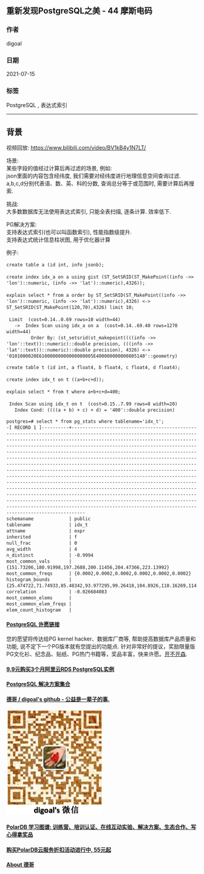 ## 重新发现PostgreSQL之美 - 44 摩斯电码
    
### 作者    
digoal    
    
### 日期    
2021-07-15     
    
### 标签    
PostgreSQL , 表达式索引      
    
----    
    
## 背景    
视频回放: https://www.bilibili.com/video/BV1kB4y1N7LT/       
    
场景:    
某些字段的值经过计算后再过滤的场景, 例如:    
json里面的内容包含经纬度, 我们需要对经纬度进行地理信息空间查询过滤.    
a,b,c,d分别代表语、数、英、科的分数, 查询总分等于或范围时, 需要计算后再搜索.     
    
挑战:    
大多数数据库无法使用表达式索引, 只能全表扫描, 逐条计算. 效率低下.    
    
PG解决方案:    
支持表达式索引(也可以叫函数索引), 性能指数级提升.     
支持表达式统计信息柱状图, 用于优化器计算   
    
例子:    
  
```    
create table a (id int, info jsonb);    
    
create index idx_a on a using gist (ST_SetSRID(ST_MakePoint((info ->> 'lon')::numeric, (info ->> 'lat')::numeric),4326));    
    
explain select * from a order by ST_SetSRID(ST_MakePoint((info ->> 'lon')::numeric, (info ->> 'lat')::numeric),4326) <->    
ST_SetSRID(ST_MakePoint(120,70),4326) limit 10;    
    
 Limit  (cost=0.14..0.69 rows=10 width=44)    
   ->  Index Scan using idx_a on a  (cost=0.14..69.40 rows=1270 width=44)    
         Order By: (st_setsrid(st_makepoint((((info ->> 'lon'::text))::numeric)::double precision, (((info ->> 'lat'::text))::numeric)::double precision), 4326) <-> '0101000020E61000000000000000005E400000000000805140'::geometry)    
```    
    
```    
create table t (id int, a float4, b float4, c float4, d float4);    
    
create index idx_t on t ((a+b+c+d));    
    
explain select * from t where a+b+c+d=400;    
    
 Index Scan using idx_t on t  (cost=0.15..7.99 rows=8 width=20)    
   Index Cond: ((((a + b) + c) + d) = '400'::double precision)    
```    
  
```  
postgres=# select * from pg_stats where tablename='idx_t';  
-[ RECORD 1 ]----------+-------------------------------------------------------------------------------------------------------------------------------------------------------------------------------------------------------------------------------------------------------------------------------------------------------------------------------------------------------------------------------------------------------------------------------------------------------------------------------------------------------------------------------------------------------------------------------------------------------------------------------------------------------------------------------------------------------------------------------------------------------------------------------------------------------------------------------------------------------------------------------------------------------------------------------------------------------------------------------------------------------------------------  
schemaname             | public  
tablename              | idx_t  
attname                | expr  
inherited              | f  
null_frac              | 0  
avg_width              | 4  
n_distinct             | -0.9994  
most_common_vals       | {151.73206,180.91998,197.2688,200.11456,204.47366,223.13992}  
most_common_freqs      | {0.0002,0.0002,0.0002,0.0002,0.0002,0.0002}  
histogram_bounds       | {25.474722,71.74933,85.48342,93.977295,99.26418,104.8926,110.16269,114.38039,118.075554,121.30721,124.80748,127.81897,130.67479,133.32335,136.02103,138.41626,140.85258,143.05424,145.51877,147.9408,149.95238,151.72961,153.72885,155.82372,157.6345,159.48929,161.0307,162.76514,164.57907,166.19772,167.8121,169.29343,171.28735,173.25894,174.89429,176.23984,177.65022,179.2883,180.66162,182.22772,183.88147,185.28021,186.64587,188.12837,189.66924,191.4691,192.80214,194.05939,195.64655,197.10524,198.36841,199.72656,201.35751,203.02931,204.50558,205.91415,207.49933,209.28078,210.977,212.39197,214.18248,215.5002,217.03229,218.55179,220.12622,221.61935,223.03786,224.73047,226.53156,228.12646,229.62404,231.14334,232.95035,234.51816,236.07428,237.84808,239.52545,241.77795,243.91528,246.18135,248.33812,250.06604,252.14948,254.52863,257.24,260.0845,262.6031,265.53894,268.5458,271.4497,275.00317,278.2635,281.67947,286.42548,290.9062,295.2775,301.70978,307.6002,317.32483,328.39,375.6833}  
correlation            | -0.026684083  
most_common_elems      |   
most_common_elem_freqs |   
elem_count_histogram   |   
```  
    
  
#### [PostgreSQL 许愿链接](https://github.com/digoal/blog/issues/76 "269ac3d1c492e938c0191101c7238216")
您的愿望将传达给PG kernel hacker、数据库厂商等, 帮助提高数据库产品质量和功能, 说不定下一个PG版本就有您提出的功能点. 针对非常好的提议，奖励限量版PG文化衫、纪念品、贴纸、PG热门书籍等，奖品丰富，快来许愿。[开不开森](https://github.com/digoal/blog/issues/76 "269ac3d1c492e938c0191101c7238216").  
  
  
#### [9.9元购买3个月阿里云RDS PostgreSQL实例](https://www.aliyun.com/database/postgresqlactivity "57258f76c37864c6e6d23383d05714ea")
  
  
#### [PostgreSQL 解决方案集合](https://yq.aliyun.com/topic/118 "40cff096e9ed7122c512b35d8561d9c8")
  
  
#### [德哥 / digoal's github - 公益是一辈子的事.](https://github.com/digoal/blog/blob/master/README.md "22709685feb7cab07d30f30387f0a9ae")
  
  
![digoal's wechat](../pic/digoal_weixin.jpg "f7ad92eeba24523fd47a6e1a0e691b59")
  
  
#### [PolarDB 学习图谱: 训练营、培训认证、在线互动实验、解决方案、生态合作、写心得拿奖品](https://www.aliyun.com/database/openpolardb/activity "8642f60e04ed0c814bf9cb9677976bd4")
  
  
#### [购买PolarDB云服务折扣活动进行中, 55元起](https://www.aliyun.com/activity/new/polardb-yunparter?userCode=bsb3t4al "e0495c413bedacabb75ff1e880be465a")
  
  
#### [About 德哥](https://github.com/digoal/blog/blob/master/me/readme.md "a37735981e7704886ffd590565582dd0")
  
